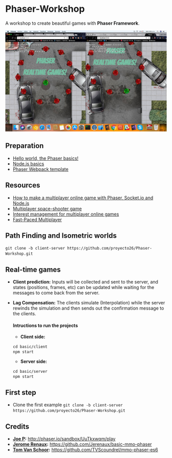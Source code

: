 # Phaser-Workshop
A workshop to create beautiful games with **Phaser Framework**.

![Phaser Real-time games!](img/realtime-games.jpg)

## Preparation
- [Hello world, the Phaser basics!](http://slides.com/juandavidnicholls/phaser/)
- [Node.js basics](http://slides.com/juandavidnicholls/node-js#/)
- [Phaser Webpack template](https://github.com/lean/phaser-es6-webpack)

## Resources
- [How to make a multiplayer online game with Phaser, Socket.io and Node.js](http://www.dynetisgames.com/2017/03/06/how-to-make-a-multiplayer-online-game-with-phaser-socket-io-and-node-js/)
- [Multiplayer space-shooter game](https://github.com/code0wl/Multiplayer-Phaser-game)
- [Interest management for multiplayer online games](http://www.dynetisgames.com/2017/04/05/interest-management-mog/)
- [Fast-Paced Multiplayer](http://www.gabrielgambetta.com/client-server-game-architecture.html)

## Path Finding and Isometric worlds
`git clone -b client-server https://github.com/proyecto26/Phaser-Workshop.git`

## Real-time games
- **Client prediction:**
  Inputs will be collected and sent to the server, and states (positions, frames, etc) can be updated while waiting for the messages to come back from the server.
  
- **Lag Compensation:**
  The clients simulate (Interpolation) while the server rewinds the simulation and then sends out the confirmation message to the clients.

   #### Intructions to run the projects
   - **Client side:**
   ```
   cd basic/client
   npm start
   ```
   - **Server side:**
   ```
   cd basic/server
   npm start
   ```
   
## First step
- Clone the first example `git clone -b client-server https://github.com/proyecto26/Phaser-Workshop.git`

## Credits
- **[Joe P](https://twitter.com/jmp909):** http://phaser.io/sandbox/UuTkxwqm/play
- **[Jerome Renaux](https://github.com/Jerenaux):** https://github.com/Jerenaux/basic-mmo-phaser
- **[Tom Van Schoor](https://github.com/TVScoundrel):** https://github.com/TVScoundrel/mmo-phaser-es6
